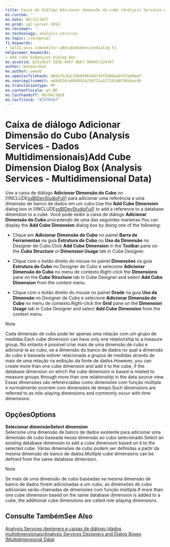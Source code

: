```yaml
---
title: Caixa de diálogo Adicionar dimensão do cubo (Analysis Services-dados multidimensionais) | Microsoft Docs
ms.custom: ''
ms.date: 06/13/2017
ms.prod: sql-server-2014
ms.reviewer: ''
ms.technology: analysis-services
ms.topic: conceptual
f1_keywords:
- sql12.asvs.cubeeditor.addcubedimensiondialog.f1
helpviewer_keywords:
- Add Cube Dimension dialog box
ms.assetid: 625a3b1f-183b-445f-9bb7-96945c324767
author: minewiskan
ms.author: owend
ms.openlocfilehash: d0de75c02c39b0690184f35f2b0b6a07d7ed9a4f
ms.sourcegitcommit: ad4d92dce894592a259721a1571b1d8736abacdb
ms.translationtype: MT
ms.contentlocale: pt-BR
ms.lasthandoff: 08/04/2020
ms.locfileid: "87570347"
---
```

# <a name="add-cube-dimension-dialog-box-analysis-services---multidimensional-data"></a><span data-ttu-id="d36c5-102">Caixa de diálogo Adicionar Dimensão do Cubo (Analysis Services - Dados Multidimensionais)</span><span class="sxs-lookup"><span data-stu-id="d36c5-102">Add Cube Dimension Dialog Box (Analysis Services - Multidimensional Data)</span></span>
  <span data-ttu-id="d36c5-103">Use a caixa de diálogo **Adicionar Dimensão do Cubo** no [!INCLUDE[ssBIDevStudioFull](../includes/ssbidevstudiofull-md.md)] para adicionar uma referência a uma dimensão de banco de dados em um cubo.</span><span class="sxs-lookup"><span data-stu-id="d36c5-103">Use the **Add Cube Dimension** dialog box in [!INCLUDE[ssBIDevStudioFull](../includes/ssbidevstudiofull-md.md)] to add a reference to a database dimension to a cube.</span></span> <span data-ttu-id="d36c5-104">Você pode exibir a caixa de diálogo **Adicionar Dimensão do Cubo** procedendo de uma das seguintes maneiras:</span><span class="sxs-lookup"><span data-stu-id="d36c5-104">You can display the **Add Cube Dimension** dialog box by doing one of the following:</span></span>  
  
-   <span data-ttu-id="d36c5-105">Clique em **Adicionar Dimensão do Cubo** no painel **Barra de Ferramentas** na guia **Estrutura do Cubo** ou **Uso da Dimensão** no Designer de Cubo.</span><span class="sxs-lookup"><span data-stu-id="d36c5-105">Click **Add Cube Dimension** in the **Toolbar** pane on the **Cube Structure** or **Dimension Usage** tab in Cube Designer.</span></span>  
  
-   <span data-ttu-id="d36c5-106">Clique com o botão direito do mouse no painel **Dimensões** na guia **Estrutura do Cubo** no Designer de Cubo e selecione **Adicionar Dimensão do Cubo** no menu de contexto.</span><span class="sxs-lookup"><span data-stu-id="d36c5-106">Right-click the **Dimensions** pane on the **Cube Structure** tab in Cube Designer and select **Add Cube Dimension** from the context menu.</span></span>  
  
-   <span data-ttu-id="d36c5-107">Clique com o botão direito do mouse no painel **Grade** na guia **Uso da Dimensão** no Designer de Cubo e selecione **Adicionar Dimensão do Cubo** no menu de contexto.</span><span class="sxs-lookup"><span data-stu-id="d36c5-107">Right-click the **Grid** pane on the **Dimension Usage** tab in Cube Designer and select **Add Cube Dimension** from the context menu.</span></span>  
  
> [!NOTE]  
>  <span data-ttu-id="d36c5-108">Cada dimensão de cubo pode ter apenas uma relação com um grupo de medidas.</span><span class="sxs-lookup"><span data-stu-id="d36c5-108">Each cube dimension can have only one relationship to a measure group.</span></span> <span data-ttu-id="d36c5-109">No entanto é possível criar mais de uma dimensão de cubo e adicioná-la ao cubo, se a dimensão do banco de dados no qual a dimensão do cubo é baseada estiver relacionada a grupos de medidas através de mais de uma relação na exibição da fonte de dados.</span><span class="sxs-lookup"><span data-stu-id="d36c5-109">However, you can create more than one cube dimension and add it to the cube, if the database dimension on which the cube dimension is based is related to measure groups through more than one relationship in the data source view.</span></span> <span data-ttu-id="d36c5-110">Essas dimensões são referenciadas como dimensões com função múltipla e normalmente ocorrem com dimensões de tempo.</span><span class="sxs-lookup"><span data-stu-id="d36c5-110">Such dimensions are referred to as role-playing dimensions and commonly occur with time dimensions.</span></span>  
  
## <a name="options"></a><span data-ttu-id="d36c5-111">Opções</span><span class="sxs-lookup"><span data-stu-id="d36c5-111">Options</span></span>  
 <span data-ttu-id="d36c5-112">**Selecionar dimensão**</span><span class="sxs-lookup"><span data-stu-id="d36c5-112">**Select dimension**</span></span>  
 <span data-ttu-id="d36c5-113">Selecione uma dimensão de banco de dados existente para adicionar uma dimensão de cubo baseada nessa dimensão ao cubo selecionado.</span><span class="sxs-lookup"><span data-stu-id="d36c5-113">Select an existing database dimension to add a cube dimension based on it to the selected cube.</span></span> <span data-ttu-id="d36c5-114">Várias dimensões de cubo podem ser definidas a partir da mesma dimensão de banco de dados.</span><span class="sxs-lookup"><span data-stu-id="d36c5-114">Multiple cube dimensions can be defined from the same database dimension.</span></span>  
  
> [!NOTE]  
>  <span data-ttu-id="d36c5-115">Se mais de uma dimensão de cubo baseadas na mesma dimensão de banco de dados forem adicionadas a um cubo, as dimensões de cubo adicionais serão chamadas de dimensões com função múltipla.</span><span class="sxs-lookup"><span data-stu-id="d36c5-115">If more than one cube dimension based on the same database dimension is added to a cube, the additional cube dimensions are called role-playing dimensions.</span></span>  
  
## <a name="see-also"></a><span data-ttu-id="d36c5-116">Consulte Também</span><span class="sxs-lookup"><span data-stu-id="d36c5-116">See Also</span></span>  
 [<span data-ttu-id="d36c5-117">Analysis Services designers e caixas de diálogo &#40;dados multidimensionais&#41;</span><span class="sxs-lookup"><span data-stu-id="d36c5-117">Analysis Services Designers and Dialog Boxes &#40;Multidimensional Data&#41;</span></span>](analysis-services-designers-and-dialog-boxes-multidimensional-data.md)  
  
  
